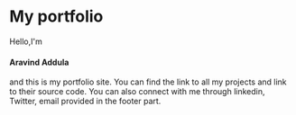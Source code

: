 # My portfolio
Hello,I'm <span><h4>Aravind Addula</h4></span> and this is my portfolio site. You can find the link to all my projects and link to their source code. You can also connect with me through linkedin, Twitter, email provided in the footer part.
